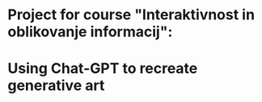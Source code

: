 # Project for course "Interaktivnost in oblikovanje informacij":
# Using Chat-GPT to recreate generative art

